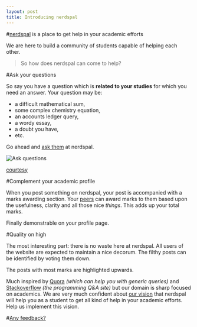 ```yaml
---
layout: post
title: Introducing nerdspal
---
```


#[nerdspal](https://nerdspal.com) is a place to get help in your academic efforts

We are here to build a community of students capable of helping each other.

>So how does nerdspal can come to help?

#Ask your questions

So say you have a question which is **related to your studies** for which you need an answer. Your question may be:

 - a difficult mathematical sum,
 - some complex chemistry equation, 
 - an accounts ledger query,
 - a wordy essay,
 - a doubt you have,
 - etc.

Go ahead and [ask them](https://nerdspal.com/Questions/Create) at nerdspal.

![Ask questions](http://40.media.tumblr.com/8d5ee0ae0f4bde56ca5e8bbc330cd00c/tumblr_ns9fbzuFEd1u5n37no1_1280.jpg)

[courtesy](http://troll.me/)

#Complement your academic profile

When you post something on nerdspal, your post is accompanied with a marks awarding section. Your [peers](https://nerdspal.com/Account/League) can award marks to them based upon the usefulness, clarity and all those nice *things*. This adds up your total marks.

Finally demonstrable on your profile page.

#Quality on high

The most interesting part: there is no waste here at nerdspal. All users of the website are expected to maintain a nice decorum. The filthy posts can be identified by voting them down.

The posts with most marks are highlighted upwards.

Much inspired by [Quora](http://www.quora.com/) *(which can help you with generic queries)* and [Stackoverflow](http://stackoverflow.com/) *(the programming Q&A site)* but our domain is sharp focused on academics.
We are very much confident about [our vision](https://twitter.com/nistencorp/status/626978947536809984) that nerdspal will help you as a student to get all kind of help in your academic efforts. Help us implement this vision.

#[Any feedback?](http://goo.gl/forms/Bp2vj781QU)
